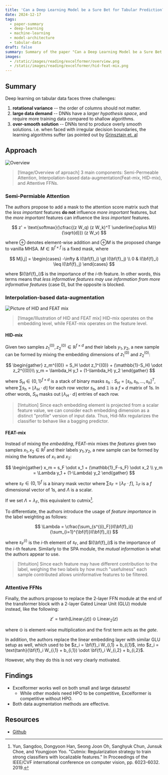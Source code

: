 ```yaml
---
title: 'Can a Deep Learning Model be a Sure Bet for Tabular Prediction?'
date: 2024-12-17
tags:
  - paper-summary
  - deep-learning
  - machine-learning
  - model-architecture
  - tabular-data
draft: false
summary: Summary of the paper "Can a Deep Learning Model be a Sure Bet for Tabular Prediction?"
images:
  - /static/images/reading/excelformer/overview.png
  - /static/images/reading/excelformer/hid-feat-mix.png
---
```


## Summary

Deep learning on tabular data faces three challenges:

1. **rotational variance** -- the order of columns should not matter.
2. **large data demand** -- DNNs have a _larger hypothesis space_, and require more training data compared to shallow algorithms.
3. **over-smooth solution** -- DNNs tend to produce overly smooth solutions. i.e. when faced with irregular decision boundaries, the learning algorithms suffer (as pointed out by [Grinsztajn et. al](/reading/why-do-trees.md)

## Approach

![Overview](/static/images/reading/excelformer/overview.png)

> [!image/Overview of aproach]
> 3 main components: Semi-Permeable Attention, Interpolation-based data-augmentation(Feat-mix, HID-mix), and Attentive FFNs.

### Semi-Permiable Attention

The authors propose to add a mask to the attention score matrix such that the _less important_ features **do not** influence _more important_ features, but the _more important_ features can influence the _less important_ features.

$$
z' = \text{softmax}(\cfrac{(z W_q) (z W_k)^T \underline{\oplus M}}{\sqrt{d}}) (z W_v)
$$

where $\oplus$ denotes element-wise addition and $\oplus M$ is the proposed change to vanilla MHSA. $M \in \mathbb{R}^{f \times f}$ is a fixed mask, where

$$
M[i,j] = \begin{cases}
  -\infty & I(\bf{f}_i) \gt I(\bf{f}_j) \\
  0 & I(\bf{f}_i) \leq I(\bf{f}_j)
\end{cases}
$$

where $I(\bf{f}_i)$ is the importance of the $i$-th feature. In other words, this terms means that _less informative features may use information from more informative features_ (case 0), but the opposite is blocked.

### Interpolation-based data-augmentation

![Picture of HID and FEAT mix](/static/images/reading/excelformer/hid-feat-mix.png)

> [!image/Illustration of HID and FEAT mix]
> HID-mix operates on the embedding level, while FEAT-mix operates on the feature level.

#### HID-mix

Given two samples $z_1^{(0)}, z_2^{(0)} \in \mathbb{R}^{f \times d}$ and their labels $y_1, y_2$, a new sample can be formed by mixing the embedding dimensions of $z_1^{(0)}$ and $z_2^{(0)}$:

$$
\begin{gather}
  z_m^{(0)} = S_H \odot z_1^{(0)} + (\mathbb{1}-S_H) \odot z_2^{(0)}\\
  y_m = \lambda_H y_1 + (1-\lambda_H) y_2
\end{gather}
$$

where $S_H \in \{0,1\}^{f \times d}$ is a stack of binary masks $s_h:S_H = [s_h, s_h,..., s_h ]^T$, where $\sum s_h = \left\lfloor \lambda_H \cdot d \right\rfloor$ for each row vector $s_h$, and $\mathbb{1}$ is a $f \times d$ matrix of $1$s. In other words, $S_H$ masks out $\left\lfloor \lambda_H \cdot d \right\rfloor$ entries of each row.

> [!intuition]
> Since each embedding element is projected from a scalar feature value, we can consider each embedding dimension as a distinct "profile" version of input data. Thus, Hid-Mix regularizes the classifier to behave like a bagging predictor.

#### FEAT-mix

Instead of mixing the _embedding_, FEAT-mix mixes the _features_ given two samples $x_1, x_2 \in \mathbb{R}^{f}$ and their labels $y_1, y_2$, a new sample can be formed by mixing the features of $x_1$ and $x_2$:

$$
\begin{gather}
 x_m = s_F \odot x_1 + (\mathbb{1}_F-s_F) \odot x_2 \\
  y_m = \Lambda y_1 + (1-\Lambda) y_2
\end{gather}
$$

where $s_F \in \{0,1\}^{f}$ is a binary mask vector where $\sum s_F = \left\lfloor \lambda_F \cdot f \right\rfloor$, $\mathbb{1}_F$ is a $f$ dimensional vector of $1$s, and $\Lambda$ is a scalar.

If we set $\Lambda = \lambda_F$, this equivalent to cutmix[^1].

To differentiate, the authors introduce the usage of _feature importance_ in the label weighting as follows:

$$
\Lambda = \cfrac{\sum_{s^{(i)_F}}I(\bf{f}_i)}{\sum_{i=1}^{\bf{f}}I(\bf{f}_i)}
$$

where $s_F^{(i)}$ is the $i$-th element of $s_F$, and $I(\bf{f}_i)$ is the importance of the $i$-th feature. Similarly to the SPA module, the _mutual information_ is what the authors appear to use.

> [!intuition]
> Since each feature may have different contribution to the label, weighing the two labels by how much "usefulness" each sample contributed allows uninformative features to be filtered.

### Attentive FFNs

Finally, the authors propose to replace the 2-layer FFN module at the end of the transformer block with a 2-layer Gated Linear Unit (GLU) module instead, like the following:

$$
z' = \text{tanh}(\text{Linear}_1(z)) \odot \text{Linear}_2(z)
$$

where $\odot$ is element-wise multiplication and the first term acts as the _gate_.

In addition, the authors replace the linear embedding layer with similar GLU setup as well, which used to be $z_i = \bf{f}_i W_{i,1} + b_{i,1}$, into $z_i = \text{tanh}(\bf{f}_i W_{i,1} + b_{i,1}) \odot \bf{f}_i W_{i,2} + b_{i,2}$.

However, why they do this is not very clearly motivated.

## Findings

- Excelformer works well on both small and large datasets!
  - While other models need HPO to be competitive, Excelformer is competitive without HPO.
- Both data augmentation methods are effective.

## Resources

- [Github](https://github.com/whatashot/excelformer)

[^1]: Yun, Sangdoo, Dongyoon Han, Seong Joon Oh, Sanghyuk Chun, Junsuk Choe, and Youngjoon Yoo. "Cutmix: Regularization strategy to train strong classifiers with localizable features." In Proceedings of the IEEE/CVF international conference on computer vision, pp. 6023-6032. 2019.
